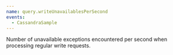 ```yaml
---
name: query.writeUnavailablesPerSecond
events:
  - CassandraSample
---
```


Number of unavailable exceptions encountered per second when processing regular write requests.